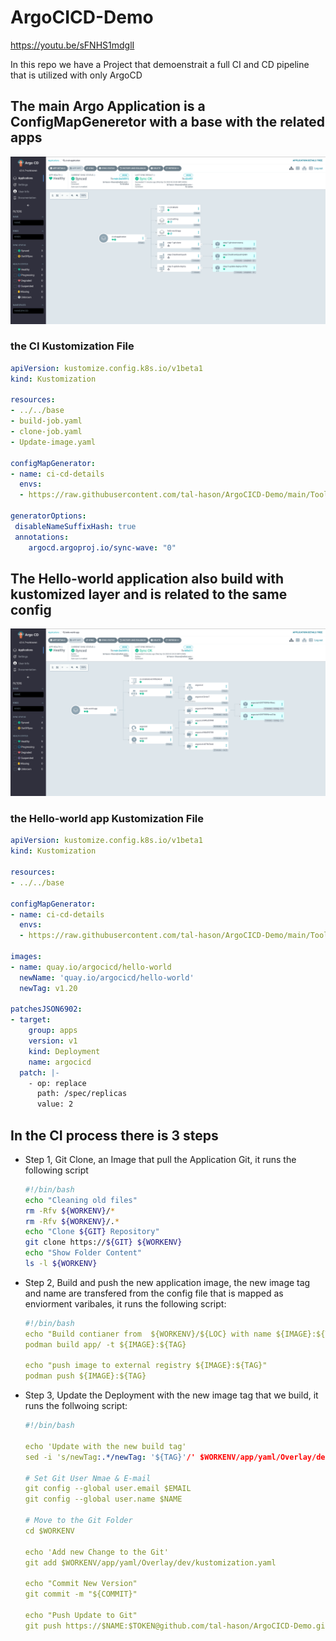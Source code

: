 # ArgoCICD-Demo

<https://youtu.be/sFNHS1mdglI>

In this repo we have a Project that demoenstrait a full CI and CD pipeline that is utilized with only ArgoCD

## The main Argo Application is a ConfigMapGeneretor with a base with the related apps

![CI Application](https://github.com/tal-hason/ArgoCICD-Demo/blob/ad6ff3be3097d24bc31ed0ddced0945fc952640d/pictures/ci-Process.png?raw=true)

### the CI Kustomization File

```YAML
apiVersion: kustomize.config.k8s.io/v1beta1
kind: Kustomization

resources:
- ../../base
- build-job.yaml
- clone-job.yaml
- Update-image.yaml

configMapGenerator:
- name: ci-cd-details
  envs:
  - https://raw.githubusercontent.com/tal-hason/ArgoCICD-Demo/main/Tools/config

generatorOptions:
 disableNameSuffixHash: true
 annotations:
    argocd.argoproj.io/sync-wave: "0"
```

## The Hello-world application also build with kustomized layer and is related to the same config

![Hello-World-App](https://github.com/tal-hason/ArgoCICD-Demo/blob/assests/pictures/Hello-world-App.png?raw=true)

### the Hello-world app Kustomization File

```YAML
apiVersion: kustomize.config.k8s.io/v1beta1
kind: Kustomization

resources:
- ../../base

configMapGenerator:
- name: ci-cd-details
  envs:
  - https://raw.githubusercontent.com/tal-hason/ArgoCICD-Demo/main/Tools/config

images:
- name: quay.io/argocicd/hello-world
  newName: 'quay.io/argocicd/hello-world'
  newTag: v1.20

patchesJSON6902:
- target:
    group: apps
    version: v1
    kind: Deployment
    name: argocicd
  patch: |-
    - op: replace
      path: /spec/replicas
      value: 2
```

## In the CI process there is 3 steps

- Step 1, Git Clone, an Image that pull the Application Git, it runs the following script

    ```Bash
    #!/bin/bash
    echo "Cleaning old files"
    rm -Rfv ${WORKENV}/*
    rm -Rfv ${WORKENV}/.*
    echo "Clone ${GIT} Repository"
    git clone https://${GIT} ${WORKENV}
    echo "Show Folder Content" 
    ls -l ${WORKENV}
    ```

- Step 2, Build and push the new application image, the new image tag and name are transfered from the config file that is mapped as enviorment varibales, it runs the following script:

    ```YAML
    #!/bin/bash
    echo "Build contianer from  ${WORKENV}/${LOC} with name ${IMAGE}:${TAG}"
    podman build app/ -t ${IMAGE}:${TAG}

    echo "push image to external registry ${IMAGE}:${TAG}"
    podman push ${IMAGE}:${TAG}
    ```

- Step 3, Update the Deployment with the new image tag that we build, it runs the follwoing script:

    ```YAML
    #!/bin/bash

    echo 'Update with the new build tag'
    sed -i 's/newTag:.*/newTag: '${TAG}'/' $WORKENV/app/yaml/Overlay/dev/kustomization.yaml
    
    # Set Git User Nmae & E-mail
    git config --global user.email $EMAIL
    git config --global user.name $NAME
    
    # Move to the Git Folder
    cd $WORKENV
    
    echo 'Add new Change to the Git'
    git add $WORKENV/app/yaml/Overlay/dev/kustomization.yaml
    
    echo "Commit New Version"
    git commit -m "${COMMIT}"
    
    echo "Push Update to Git"
    git push https://$NAME:$TOKEN@github.com/tal-hason/ArgoCICD-Demo.git
    ```

